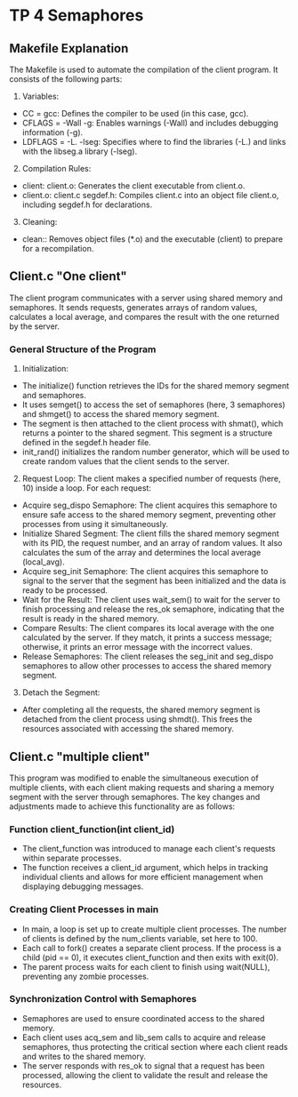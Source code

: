 # TP 4 Semaphores
## Makefile Explanation
The Makefile is used to automate the compilation of the client program. It consists of the following parts:
1. Variables:
* CC = gcc: Defines the compiler to be used (in this case, gcc).
* CFLAGS = -Wall -g: Enables warnings (-Wall) and includes debugging information (-g).
* LDFLAGS = -L. -lseg: Specifies where to find the libraries (-L.) and links with the libseg.a library (-lseg).
2. Compilation Rules:
* client: client.o: Generates the client executable from client.o.
* client.o: client.c segdef.h: Compiles client.c into an object file client.o, including segdef.h for declarations.
3. Cleaning:
* clean:: Removes object files (*.o) and the executable (client) to prepare for a recompilation.



## Client.c "One client"
The client program communicates with a server using shared memory and semaphores. It sends requests, generates arrays of random values, calculates a local average, and compares the result with the one returned by the server.
### General Structure of the Program
1. Initialization:
   
  * The initialize() function retrieves the IDs for the shared memory segment and semaphores.
  * It uses semget() to access the set of semaphores (here, 3 semaphores) and shmget() to access the shared memory segment.
  * The segment is then attached to the client process with shmat(), which returns a pointer to the shared segment. This segment is a structure defined in the segdef.h header file.
  * init_rand() initializes the random number generator, which will be used to create random values that the client sends to the server.

2. Request Loop: The client makes a specified number of requests (here, 10) inside a loop. For each request:

  * Acquire seg_dispo Semaphore: The client acquires this semaphore to ensure safe access to the shared memory segment, preventing other processes from using it simultaneously.
  * Initialize Shared Segment: The client fills the shared memory segment with its PID, the request number, and an array of random values. It also calculates the sum of the array and determines the local average (local_avg).
  * Acquire seg_init Semaphore: The client acquires this semaphore to signal to the server that the segment has been initialized and the data is ready to be processed.
  * Wait for the Result: The client uses wait_sem() to wait for the server to finish processing and release the res_ok semaphore, indicating that the result is ready in the shared memory.
  * Compare Results: The client compares its local average with the one calculated by the server. If they match, it prints a success message; otherwise, it prints an error message with the incorrect values.
  * Release Semaphores: The client releases the seg_init and seg_dispo semaphores to allow other processes to access the shared memory segment.

3. Detach the Segment:
  * After completing all the requests, the shared memory segment is detached from the client process using shmdt(). This frees the resources associated with accessing the shared memory.


## Client.c "multiple client"
This program was modified to enable the simultaneous execution of multiple clients, with each client making requests and sharing a memory segment with the server through semaphores. The key changes and adjustments made to achieve this functionality are as follows:

### Function client_function(int client_id)
   * The client_function was introduced to manage each client's requests within separate processes.
   * The function receives a client_id argument, which helps in tracking individual clients and allows for more efficient management when displaying debugging messages.

### Creating Client Processes in main
   * In main, a loop is set up to create multiple client processes. The number of clients is defined by the num_clients variable, set here to 100.
   * Each call to fork() creates a separate client process. If the process is a child (pid == 0), it executes client_function and then exits with exit(0).
   * The parent process waits for each client to finish using wait(NULL), preventing any zombie processes.

### Synchronization Control with Semaphores
   * Semaphores are used to ensure coordinated access to the shared memory.
   * Each client uses acq_sem and lib_sem calls to acquire and release semaphores, thus protecting the critical section where each client reads and writes to the shared memory.
   * The server responds with res_ok to signal that a request has been processed, allowing the client to validate the result and release the resources.





